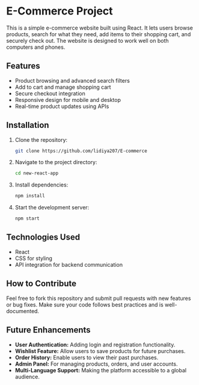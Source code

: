 # E-Commerce Project

This is a simple e-commerce website built using React. It lets users browse products, search for what they need, add items to their shopping cart, and securely check out. The website is designed to work well on both computers and phones.

## Features

- Product browsing and advanced search filters
- Add to cart and manage shopping cart
- Secure checkout integration
- Responsive design for mobile and desktop
- Real-time product updates using APIs

## Installation

1. Clone the repository:
   ```bash
   git clone https://github.com/lidiya207/E-commerce
   ```
2. Navigate to the project directory:
   ```bash
   cd new-react-app
   ```
3. Install dependencies:
   ```bash
   npm install
   ```
4. Start the development server:
   ```bash
   npm start
   ```

## Technologies Used

- React
- CSS for styling
- API integration for backend communication

## How to Contribute

Feel free to fork this repository and submit pull requests with new features or bug fixes. Make sure your code follows best practices and is well-documented.

## Future Enhancements

- **User Authentication:** Adding login and registration functionality.
- **Wishlist Feature:** Allow users to save products for future purchases.
- **Order History:** Enable users to view their past purchases.
- **Admin Panel:** For managing products, orders, and user accounts.
- **Multi-Language Support:** Making the platform accessible to a global audience.
